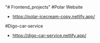 "# Frontend_projects" 
 #Polar Website
* https://polar-icecream-copy.netlify.app/

 #Digo-car-service
 * https://digo-car-service.netlify.app/
